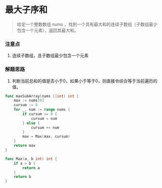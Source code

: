 # 最大子序和
> 给定一个整数数组 nums ，找到一个具有最大和的连续子数组（子数组最少包含一个元素），返回其最大和。

### 注意点
1. 连续子数组，且子数组最少包含一个元素

### 解题思路
1. 判断当前总和的值是否小于0，如果小于等于0，则直接令综合等于当前遍历的值。

```go
func maxSubArray(nums []int) int {
	max := nums[0]
	cursum := 0
	for _, num := range nums {
		if cursum <= 0 {
			cursum = num
		} else {
			cursum += num
		}
		max = Max(max, cursum)
	}
	return max
}

func Max(a, b int) int {
	if a > b {
		return a
	}
	return b
}
```